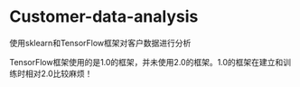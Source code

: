 # Customer-data-analysis
使用sklearn和TensorFlow框架对客户数据进行分析


TensorFlow框架使用的是1.0的框架，并未使用2.0的框架。1.0的框架在建立和训练时相对2.0比较麻烦！
